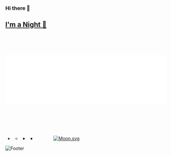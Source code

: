 ### Hi there 👋

## [I'm a Night 🦉](https://gist.github.com/e47fc130be314ba59063287e9ef08421)
<br><br><br>

<div align="center">
  
  ![](metrics.plugin.languages.details.svg)
<!--
  ![](metrics.plugin.starlists.languages.svg)
-->
<!--
![](https://www.codewars.com/users/little7279/badges/small)
[![Solved.ac 프로필](http://mazassumnida.wtf/api/mini/generate_badge?boj=little7279)](https://solved.ac/little7279)
-->
<!--![](https://img.shields.io/badge/Spotify-FAFAFA?style=flat&logo=spotify&logoColor=white")-->

<br><br><br><br>
</div>
 
 - - + * &nbsp;&nbsp;&nbsp;&nbsp;&nbsp;&nbsp;&nbsp;&nbsp;&nbsp;&nbsp;&nbsp;&nbsp;&nbsp;
[![Moon.svg](https://moon-svg.minung.dev/moon.svg?theme=ray&rotate=39)](https://moon-svg.minung.dev)
<!--
**little7279/little7279** is a ✨ _special_ ✨ repository because its `README.md` (this file) appears on your GitHub profile.

Here are some ideas to get you started:

- 🔭 I’m currently working on ...
- 🌱 I’m currently learning ...
- 👯 I’m looking to collaborate on ...
- 🤔 I’m looking for help with ...
- 💬 Ask me about ...
- 📫 How to reach me: ...
- 😄 Pronouns: ...
- ⚡ Fun fact: ...
-->

![Footer](https://capsule-render.vercel.app/api?type=waving&color=afb42b&height=200&section=footer)
